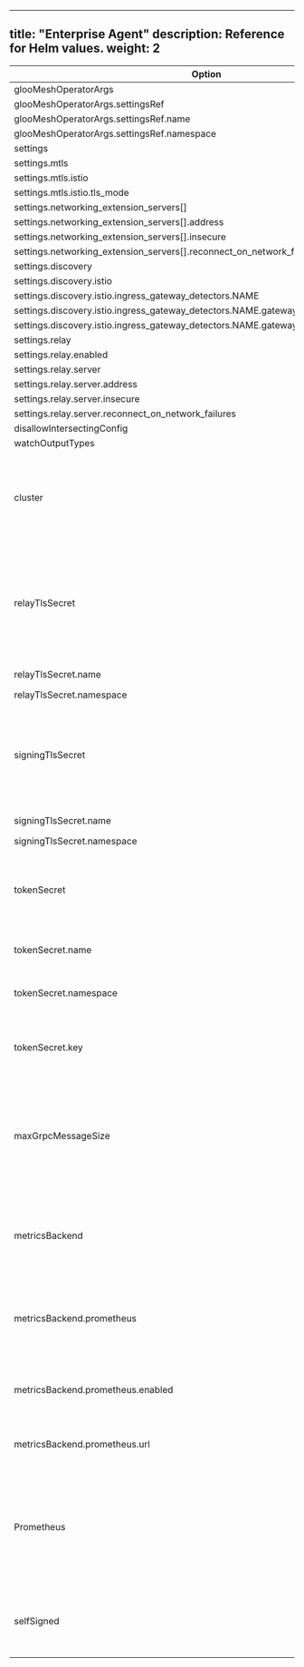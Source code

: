 
---
title: "Enterprise Agent"
description: Reference for Helm values. 
weight: 2
---

|Option|Type|Default Value|Description|
|------|----|-----------|-------------|
|glooMeshOperatorArgs|struct| ||
|glooMeshOperatorArgs.settingsRef|struct| ||
|glooMeshOperatorArgs.settingsRef.name|string|settings||
|glooMeshOperatorArgs.settingsRef.namespace|string|gloo-mesh||
|settings|struct| ||
|settings.mtls|struct| ||
|settings.mtls.istio|struct| ||
|settings.mtls.istio.tls_mode|int32|2||
|settings.networking_extension_servers[]|struct| ||
|settings.networking_extension_servers[].address|string| ||
|settings.networking_extension_servers[].insecure|bool| ||
|settings.networking_extension_servers[].reconnect_on_network_failures|bool| ||
|settings.discovery|struct| ||
|settings.discovery.istio|struct| ||
|settings.discovery.istio.ingress_gateway_detectors.NAME|struct| ||
|settings.discovery.istio.ingress_gateway_detectors.NAME.gateway_workload_labels.NAME|string| ||
|settings.discovery.istio.ingress_gateway_detectors.NAME.gateway_tls_port_name|string| ||
|settings.relay|struct| ||
|settings.relay.enabled|bool|false||
|settings.relay.server|struct| ||
|settings.relay.server.address|string|||
|settings.relay.server.insecure|bool|false||
|settings.relay.server.reconnect_on_network_failures|bool|false||
|disallowIntersectingConfig|bool|false||
|watchOutputTypes|bool|true||
|cluster|string||the cluster in which the management plane will deployed, if it is also a managed cluster|
|relayTlsSecret|struct| |Reference to a Secret containing TLS Certificates used to secure the Networking gRPC Server with TLS.|
|relayTlsSecret.name|string|relay-server-tls-secret||
|relayTlsSecret.namespace|string|||
|signingTlsSecret|struct| |Reference to a Secret containing TLS Certificates used to sign CSRs created by Relay Agents.|
|signingTlsSecret.name|string|relay-tls-signing-secret||
|signingTlsSecret.namespace|string|||
|tokenSecret|struct| |Reference to a Secret containing a shared Token for authenticating Relay Agents.|
|tokenSecret.name|string|relay-identity-token-secret|Name of the Kubernetes Secret|
|tokenSecret.namespace|string||Namespace of the Kubernetes Secret|
|tokenSecret.key|string|token|Key value of the data within the Kubernetes Secret|
|maxGrpcMessageSize|string|4294967295|Specify to set a custom maximum message size for grpc messages sent and received by the Relay server|
|metricsBackend|struct| |Specify a metrics backend for persisting and querying aggregated metrics|
|metricsBackend.prometheus|struct| |Specify settings for using Prometheus as the metrics storage backend.|
|metricsBackend.prometheus.enabled|bool|false|If true, use Prometheus as the metrics storage backend.|
|metricsBackend.prometheus.url|string|http://prometheus-server|Specify the URL of the Prometheus server.|
|Prometheus|struct| |Helm values for configuring Prometheus. See the [Prometheus Helm chart](https://github.com/prometheus-community/helm-charts/blob/main/charts/prometheus/values.yaml) for the complete set of values.|
|selfSigned|bool|true|Provision self signed certificates and bootstrap token for the relay server.|
